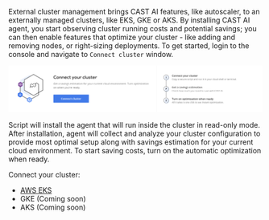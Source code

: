 External cluster management brings CAST AI features, like autoscaler, to an externally managed clusters, like EKS, GKE
or AKS. By installing CAST AI agent, you start observing cluster running costs and potential savings; you can then
enable features that optimize your cluster - like adding and removing nodes, or right-sizing deployments. To get started,
login to the console and navigate to `Connect cluster` window.

![img.png](../screenshots/connect-cluster.png)

Script will install the agent that will run inside the cluster in read-only mode. After installation, agent will collect
and analyze your cluster configuration to provide most optimal setup along with savings estimation for your current
cloud environment. To start saving costs, turn on the automatic optimization when ready.

Connect your cluster:

- [AWS EKS](eks.md)
- GKE (Coming soon)
- AKS (Coming soon)

